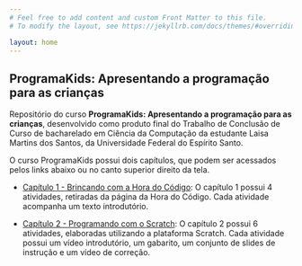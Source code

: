 ```yaml
---
# Feel free to add content and custom Front Matter to this file.
# To modify the layout, see https://jekyllrb.com/docs/themes/#overriding-theme-defaults

layout: home
---
```

## ProgramaKids: Apresentando a programação para as crianças
Repositório do curso **ProgramaKids: Apresentando a programação para as crianças**, desenvolvido como produto final do Trabalho de Conclusão de Curso de bacharelado em Ciência da Computação da estudante Laisa Martins dos Santos, da Universidade Federal do Espírito Santo.

O curso ProgramaKids possui dois capítulos, que podem ser acessados pelos links abaixo ou no canto superior direito da tela. 

- [Capítulo 1 - Brincando com a Hora do Código](https://laisamartins.github.io/programakids/capituloum/):
    O capítulo 1 possui 4 atividades, retiradas da página da Hora do Código. Cada atividade acompanha um texto introdutório.
    
- [Capítulo 2 - Programando com o Scratch](https://laisamartins.github.io/programakids/capitulodois/): 
    O capítulo 2 possui 6 atividades, elaboradas utilizando a plataforma Scratch. Cada atividade possui um vídeo introdutório, um gabarito, um conjunto de slides de instrução e um vídeo de correção.
